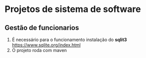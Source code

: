 # Projetos de sistema de software
## Gestão de funcionarios

1. É necessário para o funcionamento instalação do **sqlit3**
https://www.sqlite.org/index.html
2. O projeto roda com maven

